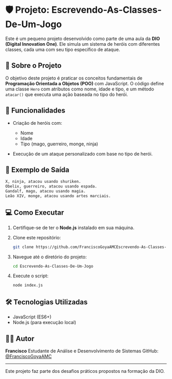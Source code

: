 # 🛡️ Projeto: Escrevendo-As-Classes-De-Um-Jogo

Este é um pequeno projeto desenvolvido como parte de uma aula da **DIO (Digital Innovation One)**. Ele simula um sistema de heróis com diferentes classes, cada uma com seu tipo específico de ataque.

## 🚀 Sobre o Projeto

O objetivo deste projeto é praticar os conceitos fundamentais de **Programação Orientada a Objetos (POO)** com JavaScript. O código define uma classe `Hero` com atributos como nome, idade e tipo, e um método `atacar()` que executa uma ação baseada no tipo do herói.

## 📌 Funcionalidades

* Criação de heróis com:

  * Nome
  * Idade
  * Tipo (mago, guerreiro, monge, ninja)
* Execução de um ataque personalizado com base no tipo de herói.

## 📄 Exemplo de Saída

```bash
X, ninja, atacou usando shuriken.
Obelix, guerreiro, atacou usando espada.
Gandalf, mago, atacou usando magia.
Leão XIV, monge, atacou usando artes marciais.
```

## 💻 Como Executar

1. Certifique-se de ter o **Node.js** instalado em sua máquina.
2. Clone este repositório:

   ```bash
   git clone https://github.com/FranciscoGoyaAMCEscrevendo-As-Classes-De-Um-Jogo.git
   ```
3. Navegue até o diretório do projeto:

   ```bash
   cd Escrevendo-As-Classes-De-Um-Jogo
   ```
4. Execute o script:

   ```bash
   node index.js
   ```

## 🛠️ Tecnologias Utilizadas

* JavaScript (ES6+)
* Node.js (para execução local)

## 🧑‍💻 Autor

**Francisco**
Estudante de Análise e Desenvolvimento de Sistemas
GitHub: [@FranciscoGoyaAMC](https://github.com/FranciscoGoyaAMC)

---

Este projeto faz parte dos desafios práticos propostos na formação da DIO.
